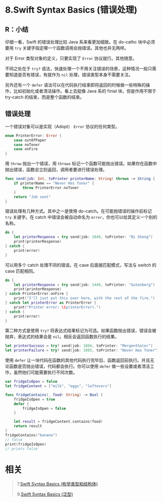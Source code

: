 # 8.Swift Syntax Basics (错误处理)

## R：小结

仔细一看，Swift 的错误处理比较 Java 系来看更加细致。在 do-cathc 块中必须要用 `try` 关键字指定哪一个函数调用会抛错误。其他也并无两样。

对于 Error 类型对象的定义，只要实现了 `Error` 协议就行。其他随意。

不同之处在于 `try?` 语法，快速处理一个不用关注错误的场景，这种情况一般只需要知道是否有错误，有就作为 `nil` 处理，错误类型本身不需要关注。

另外还有一个 `defer` 语法可以在代码执行结束即将返回的时候做一些特殊的操作，比如初始化或者清洁操作。看上去挺像 Java 系的 finial 块，但是作用不限于 try-catch 的结束，而是整个函数的结束。

## 错误处理

一个错误对象可以是实现（Adopt） `Error` 协议的任何类型。

```swift
enum PrinterError: Error {
    case outOfPaper
    case noToner
    case onFire
}
```

用 `throw` 抛出一个错误，用 `throws` 标记一个函数可能抛出错误。如果你在函数中抛出错误，函数会立刻返回，调用者要进行错误处理。

```swift
func send(job: Int, toPrinter printerName: String) throws -> String {
    if printerName == "Never Has Toner" {
        throw PrinterError.noToner
    }
    return "Job sent"
}
```

错误处理有几种方式。其中之一是使用 do-catch。在可能抛错误的操作前标记 `try` 关键字。在 catch 中错误会被自动命名为 `error`，你也可以给其定义一个别的名称。

```swift
do {
    let printerResponse = try send(job: 1040, toPrinter: "Bi Sheng")
    print(printerResponse)
} catch {
    print(error)
}
```

可以用多个 catch 处理不同的错误。在 case 后面接匹配模式，写法与 switch 的 case 匹配相同。

```swift
do {
    let printerResponse = try send(job: 1440, toPrinter: "Gutenberg")
    print(printerResponse)
} catch PrinterError.onFire {
    print("I'll just put this over here, with the rest of the fire.")
} catch let printerError as PrinterError {
    print("Printer error: \(printerError).")
} catch {
    print(error)
}
```

第二种方式是使用 `try?` 将表达式结果标记为可选。如果函数抛出错误，错误会被抛弃，表达式的结果会是 `nil`。相反会返回函数执行的结果。

```swift
let printerSuccess = try? send(job: 1884, toPrinter: "Mergenthaler")
let printerFailure = try? send(job: 1885, toPrinter: "Never Has Toner")
```

使用 `defer` 让一块代码在函数的其他代码执行完毕后、函数返回前执行。并且无论函数是否抛出错误，代码都会执行。你可以使用 `defer` 做一些设置或者清洁工作，虽然他们可能需要执行不同次数。

```swift
var fridgeIsOpen = false
let fridgeContent = ["milk", "eggs", "leftovers"]

func fridgeContains(_ food: String) -> Bool {
    fridgeIsOpen = true
    defer {
        fridgeIsOpen = false
    }

    let result = fridgeContent.contains(food)
    return result
}
fridgeContains("banana")
// false
print(fridgeIsOpen)
// prints false
```

# 相关

> 7.[Swift Syntax Basics (枚举类型和结构体)](<https://github.com/zfanli/notes/blob/master/swift/7.SyntaxBasics(Protocols&Extensions).md>)
>
> 9.[Swift Syntax Basics (泛型)](<https://github.com/zfanli/notes/blob/master/swift/9.SyntaxBasics(Generics).md>)
